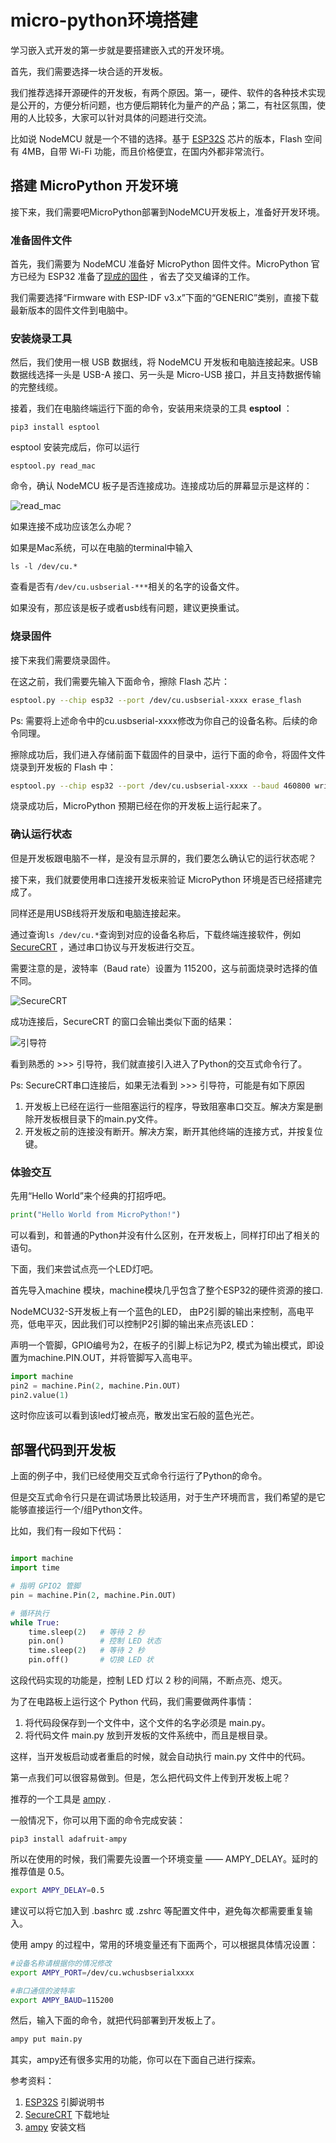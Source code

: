 # micro-python环境搭建

学习嵌入式开发的第一步就是要搭建嵌入式的开发环境。

首先，我们需要选择一块合适的开发板。

我们推荐选择开源硬件的开发板，有两个原因。第一，硬件、软件的各种技术实现是公开的，方便分析问题，也方便后期转化为量产的产品；第二，有社区氛围，使用的人比较多，大家可以针对具体的问题进行交流。

比如说 NodeMCU 就是一个不错的选择。基于 [ESP32S](http://www.1zlab.com/wiki/micropython-esp32/pins-and-gpio/) 芯片的版本，Flash 空间有 4MB，自带 Wi-Fi 功能，而且价格便宜，在国内外都非常流行。


## 搭建 MicroPython 开发环境

接下来，我们需要吧MicroPython部署到NodeMCU开发板上，准备好开发环境。

### 准备固件文件

首先，我们需要为 NodeMCU 准备好 MicroPython 固件文件。MicroPython 官方已经为 ESP32 准备了[现成的固件](https://micropython.org/download/esp32/) ，省去了交叉编译的工作。

我们需要选择“Firmware with ESP-IDF v3.x”下面的“GENERIC”类别，直接下载最新版本的固件文件到电脑中。

### 安装烧录工具

然后，我们使用一根 USB 数据线，将 NodeMCU 开发板和电脑连接起来。USB 数据线选择一头是 USB-A 接口、另一头是 Micro-USB 接口，并且支持数据传输的完整线缆。

接着，我们在电脑终端运行下面的命令，安装用来烧录的工具 **esptool** ：

```
pip3 install esptool
```

esptool 安装完成后，你可以运行

```
esptool.py read_mac
```

命令，确认 NodeMCU 板子是否连接成功。连接成功后的屏幕显示是这样的：

![read_mac](pictures/read_mac.png)

如果连接不成功应该怎么办呢？

如果是Mac系统，可以在电脑的terminal中输入

```
ls -l /dev/cu.*
```

查看是否有`/dev/cu.usbserial-***`相关的名字的设备文件。

如果没有，那应该是板子或者usb线有问题，建议更换重试。

### 烧录固件

接下来我们需要烧录固件。

在这之前，我们需要先输入下面命令，擦除 Flash 芯片：

```bash
esptool.py --chip esp32 --port /dev/cu.usbserial-xxxx erase_flash
```

Ps: 需要将上述命令中的cu.usbserial-xxxx修改为你自己的设备名称。后续的命令同理。

擦除成功后，我们进入存储前面下载固件的目录中，运行下面的命令，将固件文件烧录到开发板的 Flash 中：

```bash
esptool.py --chip esp32 --port /dev/cu.usbserial-xxxx --baud 460800 write_flash -z 0x1000 esp32-idf3-20200902-v1.13.bin
```

烧录成功后，MicroPython 预期已经在你的开发板上运行起来了。

### 确认运行状态

但是开发板跟电脑不一样，是没有显示屏的，我们要怎么确认它的运行状态呢？

接下来，我们就要使用串口连接开发板来验证 MicroPython 环境是否已经搭建完成了。

同样还是用USB线将开发版和电脑连接起来。

通过查询`ls /dev/cu.*`查询到对应的设备名称后，下载终端连接软件，例如[SecureCRT](https://www.vandyke.com/cgi-bin/releases.php?product=securecrt) ，通过串口协议与开发板进行交互。

需要注意的是，波特率（Baud rate）设置为 115200，这与前面烧录时选择的值不同。

![SecureCRT](./pictures/securecrt.png)

成功连接后，SecureCRT 的窗口会输出类似下面的结果：

![引导符](./pictures/yindao.png)

看到熟悉的 >>> 引导符，我们就直接引入进入了Python的交互式命令行了。

Ps:  SecureCRT串口连接后，如果无法看到 >>> 引导符，可能是有如下原因

1. 开发板上已经在运行一些阻塞运行的程序，导致阻塞串口交互。解决方案是删除开发板根目录下的main.py文件。
2. 开发板之前的连接没有断开。解决方案，断开其他终端的连接方式，并按复位键。

### 体验交互

先用“Hello World”来个经典的打招呼吧。

```python
print("Hello World from MicroPython!")
```

可以看到，和普通的Python并没有什么区别，在开发板上，同样打印出了相关的语句。

下面，我们来尝试点亮一个LED灯吧。

首先导入machine 模块，machine模块几乎包含了整个ESP32的硬件资源的接口.

NodeMCU32-S开发板上有一个蓝色的LED， 由P2引脚的输出来控制，高电平亮，低电平灭，因此我们可以控制P2引脚的输出来点亮该LED：

声明一个管脚，GPIO编号为2，在板子的引脚上标记为P2, 模式为输出模式，即设置为machine.PIN.OUT，并将管脚写入高电平。

```python
import machine
pin2 = machine.Pin(2, machine.Pin.OUT)
pin2.value(1)
```

这时你应该可以看到该led灯被点亮，散发出宝石般的蓝色光芒。

## 部署代码到开发板

上面的例子中，我们已经使用交互式命令行运行了Python的命令。

但是交互式命令行只是在调试场景比较适用，对于生产环境而言，我们希望的是它能够直接运行一个/组Python文件。

比如，我们有一段如下代码：

```python

import machine
import time

# 指明 GPIO2 管脚
pin = machine.Pin(2, machine.Pin.OUT)

# 循环执行
while True:
    time.sleep(2)   # 等待 2 秒
    pin.on()        # 控制 LED 状态
    time.sleep(2)   # 等待 2 秒
    pin.off()       # 切换 LED 状
```

这段代码实现的功能是，控制 LED 灯以 2 秒的间隔，不断点亮、熄灭。

为了在电路板上运行这个 Python 代码，我们需要做两件事情：

1. 将代码段保存到一个文件中，这个文件的名字必须是 main.py。
2. 将代码文件 main.py 放到开发板的文件系统中，而且是根目录。

这样，当开发板启动或者重启的时候，就会自动执行 main.py 文件中的代码。

第一点我们可以很容易做到。但是，怎么把代码文件上传到开发板上呢？

推荐的一个工具是 [ampy](https://learn.adafruit.com/micropython-basics-load-files-and-run-code/install-ampy) .

一般情况下，你可以用下面的命令完成安装：

```
pip3 install adafruit-ampy
```

所以在使用的时候，我们需要先设置一个环境变量 —— AMPY_DELAY。延时的推荐值是 0.5。

```bash
export AMPY_DELAY=0.5
```

建议可以将它加入到 .bashrc 或 .zshrc 等配置文件中，避免每次都需要重复输入。

使用 ampy 的过程中，常用的环境变量还有下面两个，可以根据具体情况设置：

```bash
#设备名称请根据你的情况修改
export AMPY_PORT=/dev/cu.wchusbserialxxxx

#串口通信的波特率   
export AMPY_BAUD=115200
```

然后，输入下面的命令，就把代码部署到开发板上了。

```bash
ampy put main.py
```

其实，ampy还有很多实用的功能，你可以在下面自己进行探索。

参考资料：

1. [ESP32S](http://www.1zlab.com/wiki/micropython-esp32/pins-and-gpio/) 引脚说明书
2. [SecureCRT](https://www.vandyke.com/cgi-bin/releases.php?product=securecrt) 下载地址
3. [ampy](https://learn.adafruit.com/micropython-basics-load-files-and-run-code/install-ampy) 安装文档
